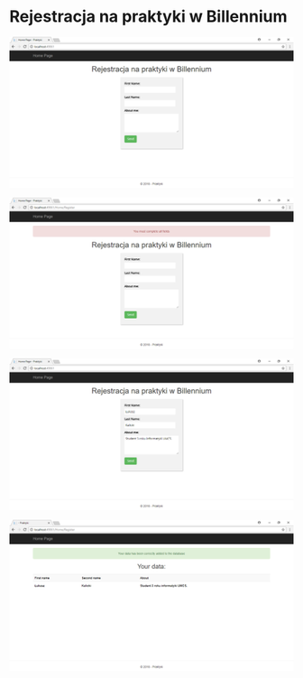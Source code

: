 # Rejestracja na praktyki w Billennium


![GitHub Logo](project_photo1.png)

![GitHub Logo](project_photo2.png)

![GitHub Logo](project_photo2_1.png)

![GitHub Logo](project_photo3.png)